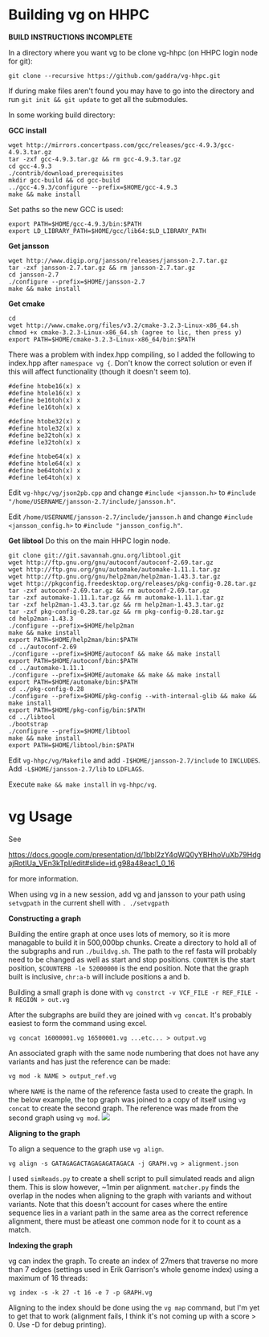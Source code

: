 # Building vg on HHPC
**BUILD INSTRUCTIONS INCOMPLETE**

In a directory where you want vg to be clone vg-hhpc (on HHPC login node for git):

`git clone --recursive https://github.com/gaddra/vg-hhpc.git`

If during make files aren't found you may have to go into the directory and run `git init && git update` to get all the submodules.

In some working build directory:

**GCC install**
```
wget http://mirrors.concertpass.com/gcc/releases/gcc-4.9.3/gcc-4.9.3.tar.gz
tar -zxf gcc-4.9.3.tar.gz && rm gcc-4.9.3.tar.gz
cd gcc-4.9.3
./contrib/download_prerequisites
mkdir gcc-build && cd gcc-build
../gcc-4.9.3/configure --prefix=$HOME/gcc-4.9.3
make && make install
```

Set paths so the new GCC is used:

```
export PATH=$HOME/gcc-4.9.3/bin:$PATH
export LD_LIBRARY_PATH=$HOME/gcc/lib64:$LD_LIBRARY_PATH
```
**Get jansson**
```
wget http://www.digip.org/jansson/releases/jansson-2.7.tar.gz
tar -zxf jansson-2.7.tar.gz && rm jansson-2.7.tar.gz
cd jansson-2.7
./configure --prefix=$HOME/jansson-2.7
make && make install
```
**Get cmake**
```
cd
wget http://www.cmake.org/files/v3.2/cmake-3.2.3-Linux-x86_64.sh
chmod +x cmake-3.2.3-Linux-x86_64.sh (agree to lic, then press y)
export PATH=$HOME/cmake-3.2.3-Linux-x86_64/bin:$PATH
```
There was a problem with index.hpp compiling, so I added the following to index.hpp after `namespace vg {`. Don't know the correct solution or even if this will affect functionality (though it doesn't seem to).
```
#define htobe16(x) x
#define htole16(x) x
#define be16toh(x) x
#define le16toh(x) x

#define htobe32(x) x
#define htole32(x) x
#define be32toh(x) x
#define le32toh(x) x

#define htobe64(x) x
#define htole64(x) x
#define be64toh(x) x
#define le64toh(x) x
```
Edit `vg-hhpc/vg/json2pb.cpp` and change `#include <jansson.h>` to `#include "/home/USERNAME/jansson-2.7/include/jansson.h"`.

Edit `/home/USERNAME/jansson-2.7/include/jansson.h` and change `#include <jansson_config.h>` to `#include "jansson_config.h"`.

**Get libtool**
Do this on the main HHPC login node.
```
git clone git://git.savannah.gnu.org/libtool.git
wget http://ftp.gnu.org/gnu/autoconf/autoconf-2.69.tar.gz
wget http://ftp.gnu.org/gnu/automake/automake-1.11.1.tar.gz
wget http://ftp.gnu.org/gnu/help2man/help2man-1.43.3.tar.gz
wget http://pkgconfig.freedesktop.org/releases/pkg-config-0.28.tar.gz
tar -zxf autoconf-2.69.tar.gz && rm autoconf-2.69.tar.gz
tar -zxf automake-1.11.1.tar.gz && rm automake-1.11.1.tar.gz
tar -zxf help2man-1.43.3.tar.gz && rm help2man-1.43.3.tar.gz
tar -zxf pkg-config-0.28.tar.gz && rm pkg-config-0.28.tar.gz
cd help2man-1.43.3
./configure --prefix=$HOME/help2man
make && make install
export PATH=$HOME/help2man/bin:$PATH
cd ../autoconf-2.69
./configure --prefix=$HOME/autoconf && make && make install
export PATH=$HOME/autoconf/bin:$PATH
cd ../automake-1.11.1
./configure --prefix=$HOME/automake && make && make install
export PATH=$HOME/automake/bin:$PATH
cd ../pkg-config-0.28
./configure --prefix=$HOME/pkg-config --with-internal-glib && make && make install
export PATH=$HOME/pkg-config/bin:$PATH
cd ../libtool
./bootstrap
./configure --prefix=$HOME/libtool
make && make install
export PATH=$HOME/libtool/bin:$PATH
```

Edit `vg-hhpc/vg/Makefile` and add `-I$HOME/jansson-2.7/include` to `INCLUDES`. Add `-L$HOME/jansson-2.7/lib` to `LDFLAGS`.

Execute `make && make install` in `vg-hhpc/vg`.

# vg Usage
See 

https://docs.google.com/presentation/d/1bbl2zY4qWQ0yYBHhoVuXb79HdgajRotIUa_VEn3kTpI/edit#slide=id.g98a48eac1_0_16

for more information.

When using  vg in a new session, add vg and jansson to your path using `setvgpath` in the current shell with `. ./setvgpath`

**Constructing a graph**

Building the entire graph at once uses lots of memory, so it is more managable to build it in 500,000bp chunks. Create a directory to hold all of the subgraphs and run `./buildvg.sh`. The path to the ref fasta will probably need to be changed as well as start and stop positions. `COUNTER` is the start position, `$COUNTERB -le 52000000` is the end position. Note that the graph built is inclusive, `chr:a-b` will include positions a and b.

Building a small graph is done with `vg constrct -v VCF_FILE -r REF_FILE -R REGION > out.vg`

After the subgraphs are build they are joined with `vg concat`. It's probably easiest to form the command using excel.

`vg concat 16000001.vg 16500001.vg ...etc... > output.vg`

An associated graph with the same node numbering that does not have any variants and has just the reference can be made:

`vg mod -k NAME > output_ref.vg`

where `NAME` is the name of the reference fasta used to create the graph. In the below example, the top graph was joined to a copy of itself using `vg concat` to create the second graph. The reference was made from the second graph using `vg mod`.
![](https://raw.githubusercontent.com/gaddra/vg-Info/master/vgEx.png)

**Aligning to the graph**

To align a sequence to the graph use `vg align`.

`vg align -s GATAGAGACTAGAGAGATAGACA -j GRAPH.vg > alignment.json`

I used `simReads.py` to create a shell script to pull simulated reads and align them. This is slow however, ~1min per alignment. `matcher.py` finds the overlap in the nodes when aligning to the graph with variants and without variants. Note that this doesn't account for cases where the entire sequence lies in a variant path in the same area as the correct reference alignment, there must be atleast one common node for it to count as a match.

**Indexing the graph**

vg can index the graph. To create an index of 27mers that traverse no more than 7 edges (settings used in Erik Garrison's whole genome index) using a maximum of 16 threads:

`vg index -s -k 27 -t 16 -e 7 -p GRAPH.vg`

Aligning to the index should be done using the `vg map` command, but I'm yet to get that to work (alignment fails, I think it's not coming up with a score > 0. Use -D for debug printing).
